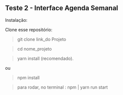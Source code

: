 ## Teste 2 - Interface Agenda Semanal

Instalação:

Clone esse repositório:
> git clone link_do Projeto

> cd nome_projeto

> yarn install (recomendado).

ou

> npm install 

> para rodar, no terminal : npm | yarn run start
